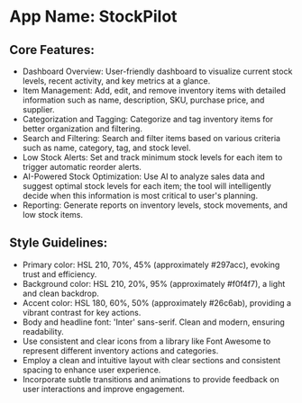 # **App Name**: StockPilot

## Core Features:

- Dashboard Overview: User-friendly dashboard to visualize current stock levels, recent activity, and key metrics at a glance.
- Item Management: Add, edit, and remove inventory items with detailed information such as name, description, SKU, purchase price, and supplier.
- Categorization and Tagging: Categorize and tag inventory items for better organization and filtering.
- Search and Filtering: Search and filter items based on various criteria such as name, category, tag, and stock level.
- Low Stock Alerts: Set and track minimum stock levels for each item to trigger automatic reorder alerts.
- AI-Powered Stock Optimization: Use AI to analyze sales data and suggest optimal stock levels for each item; the tool will intelligently decide when this information is most critical to user's planning.
- Reporting: Generate reports on inventory levels, stock movements, and low stock items.

## Style Guidelines:

- Primary color: HSL 210, 70%, 45% (approximately #297acc), evoking trust and efficiency.
- Background color: HSL 210, 20%, 95% (approximately #f0f4f7), a light and clean backdrop.
- Accent color: HSL 180, 60%, 50% (approximately #26c6ab), providing a vibrant contrast for key actions.
- Body and headline font: 'Inter' sans-serif. Clean and modern, ensuring readability.
- Use consistent and clear icons from a library like Font Awesome to represent different inventory actions and categories.
- Employ a clean and intuitive layout with clear sections and consistent spacing to enhance user experience.
- Incorporate subtle transitions and animations to provide feedback on user interactions and improve engagement.